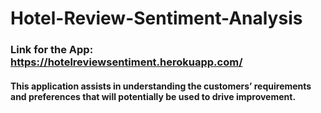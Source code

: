 # Hotel-Review-Sentiment-Analysis
### Link for the App: https://hotelreviewsentiment.herokuapp.com/
#### This application assists in understanding the customers’ requirements and preferences that will potentially be used to drive improvement.


